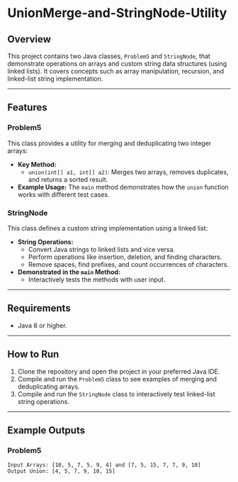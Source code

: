 # UnionMerge-and-StringNode-Utility

## Overview
This project contains two Java classes, `Problem5` and `StringNode`, that demonstrate operations on arrays and custom string data structures (using linked lists). It covers concepts such as array manipulation, recursion, and linked-list string implementation.

---

## Features

### **Problem5**
This class provides a utility for merging and deduplicating two integer arrays:
- **Key Method:**
  - `union(int[] a1, int[] a2)`: Merges two arrays, removes duplicates, and returns a sorted result.
- **Example Usage:**
  The `main` method demonstrates how the `union` function works with different test cases.

### **StringNode**
This class defines a custom string implementation using a linked list:
- **String Operations:**
  - Convert Java strings to linked lists and vice versa.
  - Perform operations like insertion, deletion, and finding characters.
  - Remove spaces, find prefixes, and count occurrences of characters.
- **Demonstrated in the `main` Method:**
  - Interactively tests the methods with user input.

---

## Requirements
- Java 8 or higher.

---

## How to Run
1. Clone the repository and open the project in your preferred Java IDE.
2. Compile and run the `Problem5` class to see examples of merging and deduplicating arrays.
3. Compile and run the `StringNode` class to interactively test linked-list string operations.

---

## Example Outputs

### **Problem5**
```text
Input Arrays: [10, 5, 7, 5, 9, 4] and [7, 5, 15, 7, 7, 9, 10]
Output Union: [4, 5, 7, 9, 10, 15]
